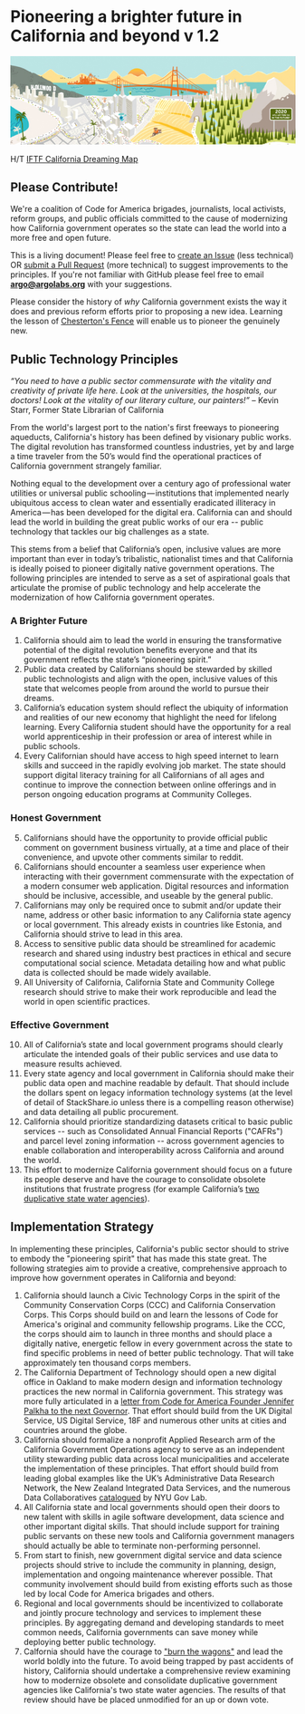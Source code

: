 # Pioneering a brighter future in California and beyond v 1.2

![California Dreaming Map](images/california-dreaming-pano.jpg)

H/T [IFTF California Dreaming Map](http://www.iftf.org/our-work/global-landscape/human-settlement/california-dreaming-map/)

## Please Contribute!

We're a coalition of Code for America brigades, journalists, local activists, reform groups, and public officials committed to the cause of modernizing how California government operates so the state can lead the world into a more free and open future. 

This is a living document! Please feel free to [create an Issue](https://help.github.com/articles/creating-an-issue/) (less technical) OR [submit a Pull Request](https://help.github.com/articles/creating-a-pull-request/) (more technical) to suggest improvements to the principles. 
If you're not familiar with GitHub please feel free to email **argo@argolabs.org** with your suggestions.

Please consider the history of _why_ California government exists the way it does and previous reform efforts prior to proposing a new idea. Learning the lesson of [Chesterton's Fence](https://en.wikipedia.org/wiki/Wikipedia:Chesterton%27s_fence) will enable us to pioneer the genuinely new. 

## Public Technology Principles

*“You need to have a public sector commensurate with the vitality and creativity of private life here. Look at the universities, the hospitals, our doctors! Look at the vitality of our literary culture, our painters!”*
    – Kevin Starr, Former State Librarian of California

From the world's largest port to the nation's first freeways to pioneering aqueducts, California's history has been defined by visionary public works. The digital revolution has transformed countless industries, yet by and large a time traveler from the 50’s would find the operational practices of California government strangely familiar. 

Nothing equal to the development over a century ago of professional water utilities or universal public schooling — institutions that implemented nearly ubiquitous access to clean water and essentially eradicated illiteracy in America — has been developed for the digital era. California can and should lead the world in building the great public works of our era -- public technology that tackles our big challenges as a state. 

This stems from a belief that California’s open, inclusive values are more important than ever in today’s tribalistic, nationalist times and that California is ideally poised to pioneer digitally native government operations. The following principles are intended to serve as a set of aspirational goals that articulate the promise of public technology and help accelerate the modernization of how California government operates.

### A Brighter Future 

1. California should aim to lead the world in ensuring the transformative potential of the digital revolution benefits everyone and that its government reflects the state’s “pioneering spirit.”
2. Public data created by Californians should be stewarded by skilled public technologists and align with the open, inclusive values of this state that welcomes people from around the world to pursue their dreams. 
3. California’s education system should reflect the ubiquity of information and realities of our new economy that highlight the need for lifelong learning. Every California student should have the opportunity for a real world apprenticeship in their profession or area of interest while in public schools. 
4. Every Californian should have access to high speed internet to learn skills and succeed in the rapidly evolving job market. The state should support digital literacy training for all Californians of all ages and continue to improve the connection between online offerings and in person ongoing education programs at Community Colleges. 

### Honest Government

5. Californians should have the opportunity to provide official public comment on government business virtually, at a time and place of their convenience, and upvote other comments similar to reddit.
6. Californians should encounter a seamless user experience when interacting with their government commensurate with the expectation of a modern consumer web application. Digital resources and information should be inclusive, accessible, and useable by the general public.
7. Californians may only be required once to submit and/or update their name, address or other basic information to any California state agency or local government. This already exists in countries like Estonia, and California should strive to lead in this area. 
8. Access to sensitive public data should be streamlined for academic research and shared using industry best practices in ethical and secure computational social science. Metadata detailing how and what public data is collected should be made widely available. 
9. All University of California, California State and Community College research should strive to make their work reproducible and lead the world in open scientific practices. 

### Effective Government

10. All of California’s state and local government programs should clearly articulate the intended goals of their public services and use data to measure results achieved.
11. Every state agency and local government in California should make their public data open and machine readable by default. That should include the dollars spent on legacy information technology systems (at the level of detail of StackShare.io unless there is a compelling reason otherwise) and data detailing all public procurement.
12. California should prioritize standardizing datasets critical to basic public services -- such as Consolidated Annual Financial Reports ("CAFRs") and parcel level zoning information -- across government agencies to enable collaboration and interoperability across California and around the world.
13. This effort to modernize California government should focus on a future its people deserve and have the courage to consolidate obsolete institutions that frustrate progress (for example California’s [two duplicative state water agencies](https://lhc.ca.gov/sites/lhc.ca.gov/files/Reports/201/Report201.pdf)). 

## Implementation Strategy

In implementing these principles, California's public sector should to strive to embody the "pioneering spirit" that has made this state great. The following strategies aim to provide a creative, comprehensive approach to improve how government operates in California and beyond:

1. California should launch a Civic Technology Corps in the spirit of the Community Conservation Corps (CCC) and California Conservation Corps. This Corps should build on and learn the lessons of Code for America's original and community fellowship programs. Like the CCC, the corps should aim to launch in three months and should place a digitally native, energetic fellow in every government across the state to find specific problems in need of better public technology. That will take approximately ten thousand corps members. 
2. The California Department of Technology should open a new digital office in Oakland to make modern design and information technology practices the new normal in California government. This strategy was more fully articulated in a [letter from Code for America Founder Jennifer Palkha to the next Governor](https://medium.com/@pahlkadot/dear-governor-elect-72e2f5e3bfdb). That effort should build from the UK Digital Service, US Digital Service, 18F and numerous other units at cities and countries around the globe. 
3. California should formalize a nonprofit Applied Research arm of the California Government Operations agency to serve as an independent utility stewarding public data across local municipalities and accelerate the implementation of these principles. That effort should build from leading global examples like the UK’s Administrative Data Research Network, the New Zealand Integrated Data Services, and the numerous Data Collaboratives [catalogued](http://datacollaboratives.org/) by NYU Gov Lab. 
4. All California state and local governments should open their doors to new talent with skills in agile software development, data science and other important digital skills. That should include support for training public servants on these new tools and California government managers should actually be able to terminate non-performing personnel. 
5. From start to finish, new government digital service and data science projects should strive to include the community in planning, design, implementation and ongoing maintenance wherever possible. That community involvement should build from existing efforts such as those led by local Code for America brigades and others.
6. Regional and local governments should be incentivized to collaborate and jointly procure technology and services to implement these principles. By aggregating demand and developing standards to meet common needs, California governments can save money while deploying better public technology. 
7. Calfornia should have the courage to ["burn the wagons"](https://stackshare.io/) and lead the world boldly into the future. To avoid being trapped by past accidents of history, California should undertake a comprehensive review examining how to modernize obsolete and consolidate duplicative government agencies like California's two state water agencies. The results of that review should have be placed unmodified for an up or down vote. 
